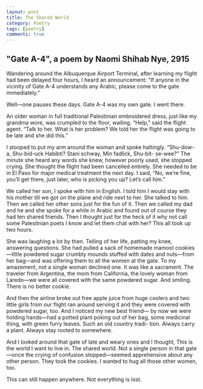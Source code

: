 ```yaml
---
layout: post
title: The Shared World
category: Poetry
tags: [poetry]
comments: true
---
```

<h2>"Gate A-4", a poem by Naomi Shihab Nye, 2915</h2>

Wandering around the Albuquerque Airport Terminal, after learning
my flight had been delayed four hours, I heard an announcement:
“If anyone in the vicinity of Gate A-4 understands any Arabic, please
come to the gate immediately.”

Well—one pauses these days. Gate A-4 was my own gate. I went there.

An older woman in full traditional Palestinian embroidered dress, just
like my grandma wore, was crumpled to the floor, wailing. “Help,"
said the flight agent. “Talk to her. What is her problem? We
told her the flight was going to be late and she did this.”

I stooped to put my arm around the woman and spoke haltingly.
“Shu-dow-a, Shu-bid-uck Habibti? Stani schway, Min fadlick, Shu-bit-
se-wee?” The minute she heard any words she knew, however poorly
used, she stopped crying. She thought the flight had been cancelled
entirely. She needed to be in El Paso for major medical treatment the
next day. I said, “No, we’re fine, you’ll get there, just later, who is
picking you up? Let’s call him.”

We called her son, I spoke with him in English. I told him I would
stay with his mother till we got on the plane and ride next to
her. She talked to him. Then we called her other sons just
for the fun of it. Then we called my dad and he and she spoke for a while
in Arabic and found out of course they had ten shared friends. Then I
thought just for the heck of it why not call some Palestinian poets I know
and let them chat with her? This all took up two hours.

She was laughing a lot by then. Telling of her life, patting my knee,
answering questions. She had pulled a sack of homemade mamool
cookies—little powdered sugar crumbly mounds stuffed with dates and
nuts—from her bag—and was offering them to all the women at the gate.
To my amazement, not a single woman declined one. It was like a
sacrament. The traveler from Argentina, the mom from California, the
lovely woman from Laredo—we were all covered with the same powdered
sugar. And smiling. There is no better cookie.

And then the airline broke out free apple juice from huge coolers and two
little girls from our flight ran around serving it and they
were covered with powdered sugar, too. And I noticed my new best friend—
by now we were holding hands—had a potted plant poking out of her bag,
some medicinal thing, with green furry leaves. Such an old country tradi-
tion. Always carry a plant. Always stay rooted to somewhere.

And I looked around that gate of late and weary ones and I thought, This
is the world I want to live in. The shared world. Not a single person in that
gate—once the crying of confusion stopped—seemed apprehensive about
any other person. They took the cookies. I wanted to hug all those other women, too.

This can still happen anywhere. Not everything is lost.